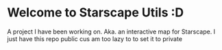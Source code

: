 # Welcome to Starscape Utils :D

A project I have been working on. Aka. an interactive map for Starscape. I just have this repo public cus am too lazy to to set it to private